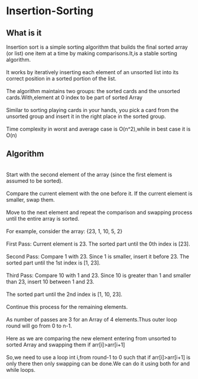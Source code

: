 # Insertion-Sorting
<h2>What is it</h2>
<p>
Insertion sort is a simple sorting algorithm that builds the final sorted array (or list) one item at a time by making comparisons.It,is a stable sorting algorithm.<br>
<br>It works by iteratively inserting each element of an unsorted list into its correct position in a sorted portion of the list.<br>
<br>The algorithm maintains two groups: the sorted cards and the unsorted cards.With,element at 0 index to be part of sorted Array<br>
<br>Similar to sorting playing cards in your hands, you pick a card from the unsorted group and insert it in the right place in the sorted group.<br>
<br>Time complexity in worst and average case is O(n^2),while in best case it is O(n)<br>
</p>
<h2>Algorithm</h2>
<p>
<br>Start with the second element of the array (since the first element is assumed to be sorted).<br>
<br>Compare the current element with the one before it. If the current element is smaller, swap them.<br>
<br>Move to the next element and repeat the comparison and swapping process until the entire array is sorted.<br>
<br>For example, consider the array: {23, 1, 10, 5, 2}<br>
<br>First Pass: Current element is 23. The sorted part until the 0th index is [23].<br>
<br>Second Pass: Compare 1 with 23. Since 1 is smaller, insert it before 23. The sorted part until the 1st index is [1, 23].<br>
<br>Third Pass: Compare 10 with 1 and 23. Since 10 is greater than 1 and smaller than 23, insert 10 between 1 and 23.<br>
<br>The sorted part until the 2nd index is [1, 10, 23].<br>
<br>Continue this process for the remaining elements.<br>
<br>As number of passes are 3 for an Array of 4 elements.Thus outer loop round will go from 0 to n-1.<br>
<br>Here as we are comparing the new element entering from unsorted to sorted Array and swapping them if arr[i]>arr[i+1]<br>
<br>So,we need to use a loop int i,from round-1 to 0 such that if arr[i]>arr[i+1] is only there then only swapping can be done.We can do it using both for and while loops.<br>
</p>

